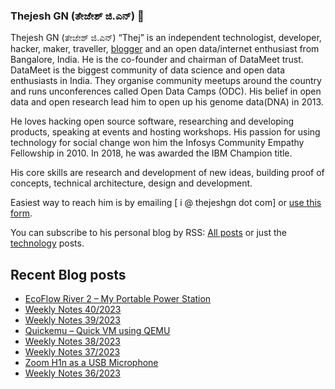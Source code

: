 ### Thejesh GN (ತೇಜೇಶ್ ಜಿ.ಎನ್) 👋

Thejesh GN (ತೇಜೇಶ್ ಜಿ.ಎನ್) “Thej” is an independent technologist, developer, hacker, maker, traveller, [blogger](https://thejeshgn.com/) and an open data/internet enthusiast from Bangalore, India. He is the co-founder and chairman of DataMeet trust. DataMeet is the biggest community of data science and open data enthusiasts in India. They organise community meetups around the country and runs unconferences called Open Data Camps (ODC). His belief in open data and open research lead him to open up his genome data(DNA) in 2013.

He loves hacking open source software, researching and developing products, speaking at events and hosting workshops. His passion for using technology for social change won him the Infosys Community Empathy Fellowship in 2010. In 2018, he was awarded the IBM Champion title.

His core skills are research and development of new ideas, building proof of concepts, technical architecture, design and development.

Easiest way to reach him is by emailing [ i @ thejeshgn dot com] or [use this form](https://thejeshgn.com/contact/).

You can subscribe to his personal blog by RSS: [All posts](https://feeds.thejeshgn.com/thejeshgn) or just the [technology](https://feeds.thejeshgn.com/technology) posts.

## Recent Blog posts
<!-- BLOG-POST-LIST:START -->
- [EcoFlow River 2 – My Portable Power Station](https://thejeshgn.com/2023/10/09/ecoflow-river-2-my-portable-power-station/)
- [Weekly Notes 40/2023](https://thejeshgn.com/2023/10/06/weekly-notes-40-2023/)
- [Weekly Notes 39/2023](https://thejeshgn.com/2023/09/30/weekly-notes-39-2023/)
- [Quickemu – Quick VM using QEMU](https://thejeshgn.com/2023/09/26/quickemu-quick-vm-using-qemu/)
- [Weekly Notes 38/2023](https://thejeshgn.com/2023/09/22/weekly-notes-38-2023/)
- [Weekly Notes 37/2023](https://thejeshgn.com/2023/09/15/weekly-notes-37-2023/)
- [Zoom H1n as a USB Microphone](https://thejeshgn.com/2023/09/14/zoom-h1n-as-a-usb-microphone/)
- [Weekly Notes 36/2023](https://thejeshgn.com/2023/09/08/weekly-notes-36-2023/)
<!-- BLOG-POST-LIST:END -->
